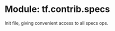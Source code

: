 <div itemscope itemtype="http://developers.google.com/ReferenceObject">
<meta itemprop="name" content="tf.contrib.specs" />
<meta itemprop="path" content="Stable" />
</div>

# Module: tf.contrib.specs

Init file, giving convenient access to all specs ops.

<!-- Placeholder for "Used in" -->



